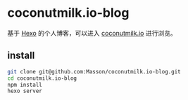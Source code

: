 # coconutmilk.io-blog

基于 [Hexo](http://hexo.io/) 的个人博客，可以进入 [coconutmilk.io](http://coconutmilk.io/) 进行浏览。

## install

```bash
git clone git@github.com:Masson/coconutmilk.io-blog.git
cd coconutmilk.io-blog
npm install
hexo server
```

